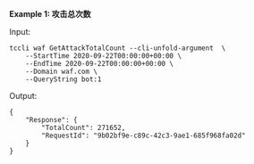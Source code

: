 **Example 1: 攻击总次数**



Input: 

```
tccli waf GetAttackTotalCount --cli-unfold-argument  \
    --StartTime 2020-09-22T00:00:00+00:00 \
    --EndTime 2020-09-22T00:00:00+00:00 \
    --Domain waf.com \
    --QueryString bot:1
```

Output: 
```
{
    "Response": {
        "TotalCount": 271652,
        "RequestId": "9b02bf9e-c89c-42c3-9ae1-685f968fa02d"
    }
}
```


